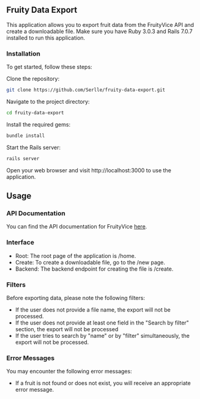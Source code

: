 ## Fruity Data Export
This application allows you to export fruit data from the FruityVice API and create a downloadable file. Make sure you have Ruby 3.0.3 and Rails 7.0.7 installed to run this application.

### Installation
To get started, follow these steps:

Clone the repository:

```sh
git clone https://github.com/Serlle/fruity-data-export.git
```

Navigate to the project directory:

```sh
cd fruity-data-export
```

Install the required gems:

```sh
bundle install
```

Start the Rails server:

```sh
rails server
```

Open your web browser and visit http://localhost:3000 to use the application.

## Usage

### API Documentation
You can find the API documentation for FruityVice [here](https://www.fruityvice.com/doc/index.html#api-GET).

### Interface

* Root: The root page of the application is /home.
* Create: To create a downloadable file, go to the /new page.
* Backend: The backend endpoint for creating the file is /create.

### Filters
Before exporting data, please note the following filters:

* If the user does not provide a file name, the export will not be processed.
* If the user does not provide at least one field in the "Search by filter" section, the export will not be processed
* If the user tries to search by "name" or by "filter" simultaneously, the export will not be processed.

### Error Messages
You may encounter the following error messages:

* If a fruit is not found or does not exist, you will receive an appropriate error message.